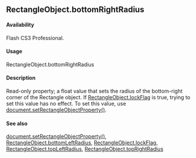 ## RectangleObject.bottomRightRadius

#### Availability

Flash CS3 Professional.

#### Usage

RectangleObject.bottomRightRadius

#### Description

Read-only property; a float value that sets the radius of the bottom-right corner of the Rectangle object. If
[RectangleObject.lockFlag](#!wielmic/developers-animatesdk-docs/test/Rectangle_object/RectangleObjec2.md) is true, trying to set this value has no effect. To set this value, use [document.setRectangleObjectProperty()](#!wielmic/developers-animatesdk-docs/test/Document_object/docu9643.md).

#### See also

[document.setRectangleObjectProperty()](#!wielmic/developers-animatesdk-docs/test/Document_object/docu9643.md), [RectangleObject.bottomLeftRadius](#!wielmic/developers-animatesdk-docs/test/Rectangle_object/RectangleObject.md), [RectangleObject.lockFlag](#!wielmic/developers-animatesdk-docs/test/Rectangle_object/RectangleObjec2.md), [RectangleObject.topLeftRadius](#!wielmic/developers-animatesdk-docs/test/Rectangle_object/RectangleObjec3.md), [RectangleObject.topRightRadius](#!wielmic/developers-animatesdk-docs/test/Rectangle_object/RectangleObjec4.md)

<span id="RectangleObject.lockFlag" class="anchor"></span>
